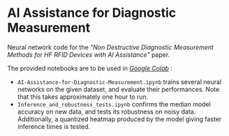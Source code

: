 # AI Assistance for Diagnostic Measurement

Neural network code for the *"Non Destructive Diagnostic Measurement Methods for HF RFID Devices with AI Assistance"* paper.


The provided notebooks are to be used in [*Google Colab*](https://colab.research.google.com/) :
- ``` AI-Assistance-for-Diagnostic-Measurement.ipynb ``` trains several neural networks on the given dataset, and evaluate their performances. Note that this takes approximately one hour to run.
- ``` Inference_and_robustness_tests.ipynb ``` confirms the median model accuracy on new data, and tests its robustness on noisy data. Additionally, a quantized heatmap produced by the model giving faster inference times is tested.
